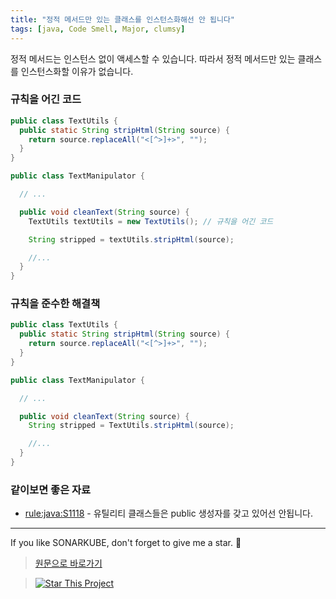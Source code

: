 ```yaml
---
title: "정적 메서드만 있는 클래스를 인스턴스화해선 안 됩니다"
tags: [java, Code Smell, Major, clumsy]
---
```


정적 메서드는 인스턴스 없이 액세스할 수 있습니다.
따라서 정적 메서드만 있는 클래스를 인스턴스화할 이유가 없습니다.

### 규칙을 어긴 코드

```java
public class TextUtils {
  public static String stripHtml(String source) {
    return source.replaceAll("<[^>]+>", "");
  }
}

public class TextManipulator {

  // ...

  public void cleanText(String source) {
    TextUtils textUtils = new TextUtils(); // 규칙을 어긴 코드

    String stripped = textUtils.stripHtml(source);

    //...
  }
}
```

### 규칙을 준수한 해결책

```java
public class TextUtils {
  public static String stripHtml(String source) {
    return source.replaceAll("<[^>]+>", "");
  }
}

public class TextManipulator {

  // ...

  public void cleanText(String source) {
    String stripped = TextUtils.stripHtml(source);

    //...
  }
}
```

### 같이보면 좋은 자료

- [rule:java:S1118](https://kantabile.github.io/sonarkube/2023/01/16/RSPEC-1118.html) - 유틸리티 클래스들은 public 생성자를 갖고 있어선 안됩니다.

---

If you like SONARKUBE, don't forget to give me a star. :star2:

> [원문으로 바로가기](https://rules.sonarsource.com/java/tag/clumsy/RSPEC-2440)

> [![Star This Project](https://img.shields.io/github/stars/kantabile/sonarkube.svg?label=Stars&style=social)](https://github.com/kantabile/sonarkube)

